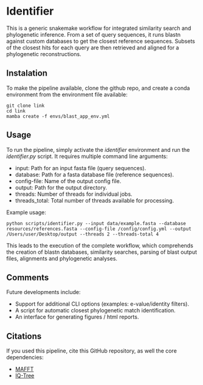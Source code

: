 # Identifier

This is a generic snakemake workflow for integrated similarity search and phylogenetic inference. From a set of query sequences, it runs blastn against custom databases to get the closest reference sequences. Subsets of the closest hits for each query are then retrieved and aligned for a phylogenetic reconstructions.

## Instalation

To make the pipeline available, clone the github repo, and create a conda environment from the environment file available:

    git clone link
    cd link
    mamba create -f envs/blast_app_env.yml

## Usage

To run the pipeline, simply activate the *identifier* environment and run the *identifier.py* script. It requires multiple command line arguments:

* input: Path for an input fasta file (query sequences).
* database: Path for a fasta database file (reference sequences).
* config-file: Name of the output config file.
* output: Path for the output directory.
* threads: Number of threads for individual jobs.
* threads_total: Total number of threads available for processing.

Example usage:

    python scripts/identifier.py --input data/example.fasta --database resources/references.fasta --config-file /config/config.yml --output /Users/user/Desktop/output --threads 2 --threads-total 4

This leads to the execution of the complete workflow, which comprehends the creation of blastn databases, similarity searches, parsing of blast output files, alignments and phylogenetic analyses. 

## Comments

Future developments include:
  * Support for additional CLI options (examples: e-value/identity filters).
  * A script for automatic closest phylogenetic match identification.
  * An interface for generating figures / html reports.

## Citations

If you used this pipeline, cite this GitHub repository, as well the core dependencies:
* <a href="https://academic.oup.com/mbe/article/30/4/772/1073398">MAFFT</a>
* <a href="https://academic.oup.com/mbe/article/37/5/1530/5721363">IQ-Tree</a>



